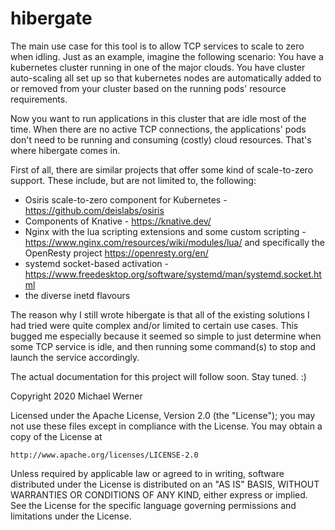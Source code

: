 # hibergate

The main use case for this tool is to allow TCP services to scale to zero when idling. Just as an example, imagine the
following scenario: You have a kubernetes cluster running in one of the major clouds. You have cluster auto-scaling all
set up so that kubernetes nodes are automatically added to or removed from your cluster based on the running pods'
resource requirements.

Now you want to run applications in this cluster that are idle most of the time. When there are no active TCP connections,
the applications' pods don't need to be running and consuming (costly) cloud resources. That's where hibergate comes in.

First of all, there are similar projects that offer some kind of scale-to-zero support. These include, but are not limited
to, the following:
* Osiris scale-to-zero component for Kubernetes - https://github.com/deislabs/osiris
* Components of Knative - https://knative.dev/
* Nginx with the lua scripting extensions and some custom scripting - https://www.nginx.com/resources/wiki/modules/lua/
and specifically the OpenResty project https://openresty.org/en/
* systemd socket-based activation - https://www.freedesktop.org/software/systemd/man/systemd.socket.html
* the diverse inetd flavours

The reason why I still wrote hibergate is that all of the existing solutions I had tried were quite complex and/or
limited to certain use cases. This bugged me especially because it seemed so simple to just determine when some TCP
service is idle, and then running some command(s) to stop and launch the service accordingly.

The actual documentation for this project will follow soon. Stay tuned. :)

Copyright 2020 Michael Werner

Licensed under the Apache License, Version 2.0 (the "License");
you may not use these files except in compliance with the License.
You may obtain a copy of the License at

    http://www.apache.org/licenses/LICENSE-2.0

Unless required by applicable law or agreed to in writing, software
distributed under the License is distributed on an "AS IS" BASIS,
WITHOUT WARRANTIES OR CONDITIONS OF ANY KIND, either express or implied.
See the License for the specific language governing permissions and
limitations under the License.